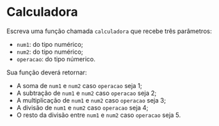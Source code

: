 # Calculadora

Escreva uma função chamada `calculadora` que recebe três parâmetros:
- `num1`: do tipo numérico;
- `num2`: do tipo numérico;
- `operacao`: do tipo númerico.

Sua função deverá retornar:
- A soma de `num1` e `num2` caso `operacao` seja 1;
- A subtração de `num1` e `num2` caso `operacao` seja 2;
- A multiplicação de `num1` e `num2` caso `operacao` seja 3;
- A divisão de `num1` e `num2` caso `operacao` seja 4;
- O resto da divisão entre `num1` e `num2` caso `operacao` seja 5.